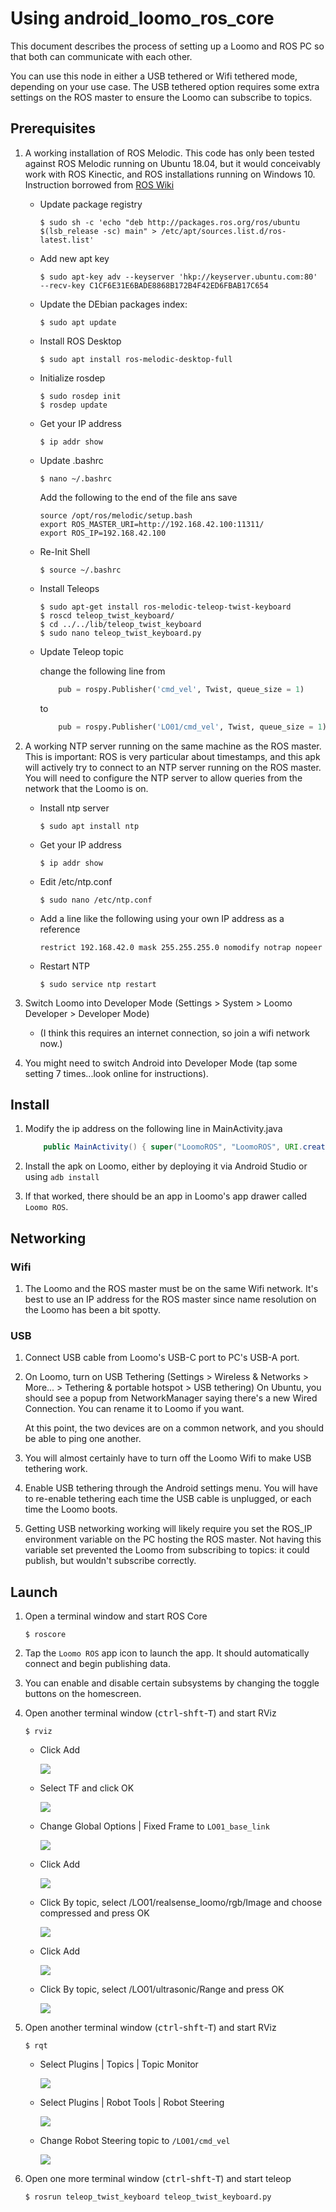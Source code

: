# Using android_loomo_ros_core

This document describes the process of setting up a Loomo and ROS PC so that both can communicate with each other.

You can use this node in either a USB tethered or Wifi tethered mode, depending on your use case. The USB tethered option requires some extra settings on the ROS master to ensure the Loomo can subscribe to topics.

## Prerequisites

1. A working installation of ROS Melodic. This code has only been tested against ROS Melodic running on Ubuntu 18.04, but it would conceivably work with ROS Kinectic, and ROS installations running on Windows 10. Instruction borrowed from [ROS Wiki](http://wiki.ros.org/ROS/Installation)

    - Update package registry
        ```
        $ sudo sh -c 'echo "deb http://packages.ros.org/ros/ubuntu $(lsb_release -sc) main" > /etc/apt/sources.list.d/ros-latest.list'
        ```

    - Add new apt key
        ```
        $ sudo apt-key adv --keyserver 'hkp://keyserver.ubuntu.com:80' --recv-key C1CF6E31E6BADE8868B172B4F42ED6FBAB17C654
        ```
    - Update the DEbian packages index:
        ```
        $ sudo apt update
        ```
    - Install ROS Desktop
        ```
        $ sudo apt install ros-melodic-desktop-full
        ```
    - Initialize rosdep
        ```
        $ sudo rosdep init
        $ rosdep update
        ```
    - Get your IP address
        ```
        $ ip addr show
        ```
    - Update  .bashrc
        ```
        $ nano ~/.bashrc
        ```
        Add the following to the end of the file ans save

        ```
        source /opt/ros/melodic/setup.bash
        export ROS_MASTER_URI=http://192.168.42.100:11311/
        export ROS_IP=192.168.42.100
        ```
    - Re-Init Shell
        ```
        $ source ~/.bashrc
        ```
    - Install Teleops
        ```
        $ sudo apt-get install ros-melodic-teleop-twist-keyboard
        $ roscd teleop_twist_keyboard/
        $ cd ../../lib/teleop_twist_keyboard
        $ sudo nano teleop_twist_keyboard.py
        ```

    - Update Teleop topic

        change the following line from
        ```python
            pub = rospy.Publisher('cmd_vel', Twist, queue_size = 1)
        ```
        to
        ```python
            pub = rospy.Publisher('LO01/cmd_vel', Twist, queue_size = 1)
        ```

2. A working NTP server running on the same machine as the ROS master. This is important: ROS is very particular about timestamps, and this apk will actively try to connect to an NTP server running on the ROS master. You will need to configure the NTP server to allow queries from the network that the Loomo is on.

    - Install ntp server
        ```
        $ sudo apt install ntp
        ```
    - Get your IP address
        ```
        $ ip addr show
        ```
    - Edit /etc/ntp.conf
        ```
        $ sudo nano /etc/ntp.conf
        ```
    - Add a line like the following using your own IP address as a reference
        ```
        restrict 192.168.42.0 mask 255.255.255.0 nomodify notrap nopeer
        ```
    - Restart NTP
        ```
        $ sudo service ntp restart
        ```

3. Switch Loomo into Developer Mode (Settings > System > Loomo Developer > Developer Mode)
    - (I think this requires an internet connection, so join a wifi network now.)

4. You might need to switch Android into Developer Mode (tap some setting 7 times...look online for instructions).

## Install

1. Modify the ip address on the following line in MainActivity.java
    ```java
        public MainActivity() { super("LoomoROS", "LoomoROS", URI.create("http://192.168.42.102:11311/")); }
    ```

2. Install the apk on Loomo, either by deploying it via Android Studio or using `adb install`

3. If that worked, there should be an app in Loomo's app drawer called `Loomo ROS`.

## Networking

### Wifi

1. The Loomo and the ROS master must be on the same Wifi network. It's best to use an IP address for the ROS master since name resolution on the Loomo has been a bit spotty.

### USB

1. Connect USB cable from Loomo's USB-C port to PC's USB-A port.

1. On Loomo, turn on USB Tethering (Settings > Wireless & Networks > More... > Tethering & portable hotspot > USB tethering)
On Ubuntu, you should see a popup from NetworkManager saying there's a new Wired Connection. You can rename it to Loomo if you want.

    At this point, the two devices are on a common network, and you should be able to ping one another.

1. You will almost certainly have to turn off the Loomo Wifi to make USB tethering work.

1. Enable USB tethering through the Android settings menu. You will have to re-enable tethering each time the USB cable is unplugged, or each time the Loomo boots.

1. Getting USB networking working will likely require you set the ROS_IP environment variable on the PC hosting the ROS master. Not having this variable set prevented the Loomo from subscribing to topics: it could publish, but wouldn't subscribe correctly.

## Launch

1. Open a terminal window and start ROS Core
    ```
    $ roscore
    ```
2. Tap the `Loomo ROS` app icon to launch the app. It should automatically connect and begin publishing data.

3. You can enable and disable certain subsystems by changing the toggle buttons on the homescreen.

4. Open another terminal window (<kbd>ctrl</kbd>-<kbd>shft</kbd>-<kbd>T</kbd>) and start RViz
    ```
    $ rviz
    ```
    - Click Add

        ![](rviz1.png)

    - Select TF and click OK

        ![](rviz2.png)

    - Change Global Options | Fixed Frame to ```LO01_base_link```

        ![](rviz3.png)

    - Click Add

        ![](rviz1.png)

    - Click By topic, select /LO01/realsense_loomo/rgb/Image and choose compressed and press OK

        ![](rviz4.png)

    - Click Add

        ![](rviz1.png)

    - Click By topic, select /LO01/ultrasonic/Range and press OK

        ![](rviz5.png)
        
5. Open another terminal window (<kbd>ctrl</kbd>-<kbd>shft</kbd>-<kbd>T</kbd>) and start RViz
    ```
    $ rqt
    ```
    - Select Plugins | Topics | Topic Monitor

        ![](rqt1.png)

    - Select Plugins | Robot Tools | Robot Steering

        ![](rqt2.png)

    - Change Robot Steering topic to ```/LO01/cmd_vel```

        ![](rqt3.png)

6. Open one more terminal window (<kbd>ctrl</kbd>-<kbd>shft</kbd>-<kbd>T</kbd>) and start teleop

    ```
    $ rosrun teleop_twist_keyboard teleop_twist_keyboard.py
    ```